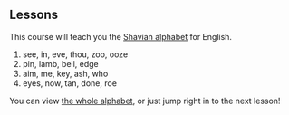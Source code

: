 
## Lessons

This course will teach you the [Shavian alphabet](https://www.shavian.info/) for English.

1. see, in, eve, thou, zoo, ooze
2. pin, lamb, bell, edge
3. aim, me, key, ash, who
4. eyes, now, tan, done, roe

You can view [the whole alphabet](table.html), or just jump right in to the next lesson!

